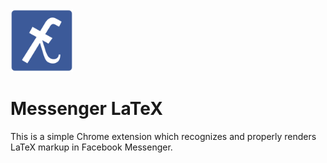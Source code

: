 <img src="icon.png" alt="icon" width="100px" />

# Messenger LaTeX 

This is a simple Chrome extension which recognizes and properly renders LaTeX markup in Facebook Messenger.
